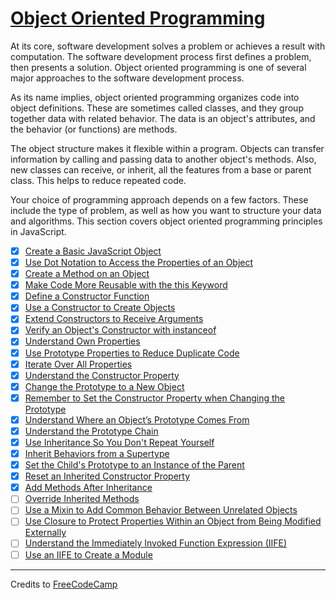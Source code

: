 # [Object Oriented Programming](https://learn.freecodecamp.org/javascript-algorithms-and-data-structures/object-oriented-programming)

At its core, software development solves a problem or achieves a result with computation. The software development process first defines a problem, then presents a solution. Object oriented programming is one of several major approaches to the software development process.

As its name implies, object oriented programming organizes code into object definitions. These are sometimes called classes, and they group together data with related behavior. The data is an object's attributes, and the behavior (or functions) are methods.

The object structure makes it flexible within a program. Objects can transfer information by calling and passing data to another object's methods. Also, new classes can receive, or inherit, all the features from a base or parent class. This helps to reduce repeated code.

Your choice of programming approach depends on a few factors. These include the type of problem, as well as how you want to structure your data and algorithms. This section covers object oriented programming principles in JavaScript.

- [x] [Create a Basic JavaScript Object](01-create-a-basic-javascript-object.js)
- [x] [Use Dot Notation to Access the Properties of an Object](02-use-dot-notation-to-access-the-properties-of-an-object.js)
- [x] [Create a Method on an Object](03-create-a-method-on-an-object.js)
- [x] [Make Code More Reusable with the this Keyword](04-make-code-more-reusable-with-the-this-keyword.js)
- [x] [Define a Constructor Function](05-define-a-constructor-function.js)
- [x] [Use a Constructor to Create Objects](06-use-a-constructor-to-create-objects.js)
- [x] [Extend Constructors to Receive Arguments](07-extend-constructors-to-receive-arguments.js)
- [x] [Verify an Object's Constructor with instanceof](08-verify-an-objects-constructor-with-instanceof.js)
- [x] [Understand Own Properties](09-understand-own-properties.js)
- [x] [Use Prototype Properties to Reduce Duplicate Code](10-use-prototype-properties-to-reduce-duplicate-code.js)
- [x] [Iterate Over All Properties](11-iterate-over-all-properties.js)
- [x] [Understand the Constructor Property](12-understand-the-constructor-property.js)
- [x] [Change the Prototype to a New Object](13-change-the-prototype-to-a-new-object.js)
- [x] [Remember to Set the Constructor Property when Changing the Prototype](14-remember-to-set-the-constructor-property-when-changing-the-prototype.js)
- [x] [Understand Where an Object’s Prototype Comes From](15-understand-where-an-objects-prototype-comes-from.js)
- [x] [Understand the Prototype Chain](16-understand-the-prototype-chain.js)
- [x] [Use Inheritance So You Don't Repeat Yourself](17-use-inheritance-so-you-dont-repeat-yourself.js)
- [x] [Inherit Behaviors from a Supertype](18-inherit-behaviors-from-a-supertype.js)
- [x] [Set the Child's Prototype to an Instance of the Parent](19-set-the-childs-prototype-to-an-instance-of-the-parent.js)
- [x] [Reset an Inherited Constructor Property](20-reset-an-inherited-constructor-property.js)
- [x] [Add Methods After Inheritance](21-add-methods-after-inheritance.js)
- [ ] [Override Inherited Methods](22-override-inherited-methods.js)
- [ ] [Use a Mixin to Add Common Behavior Between Unrelated Objects](23-use-a-mixin-to-add-common-behavior-between-unrelated-objects.js)
- [ ] [Use Closure to Protect Properties Within an Object from Being Modified Externally](24-use-closure-to-protect-properties-within-an-object-from-being-modified-externally.js)
- [ ] [Understand the Immediately Invoked Function Expression (IIFE)](25-understand-the-immediately-invoked-function-expression-iife.js)
- [ ] [Use an IIFE to Create a Module](26-use-an-iife-to-create-a-module.js)

---

Credits to [FreeCodeCamp](https://www.freecodecamp.org/)